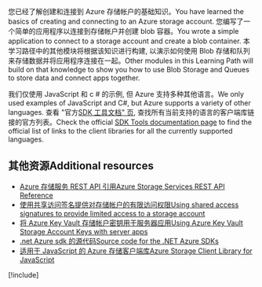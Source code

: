 <span data-ttu-id="d3ce0-101">您已经了解创建和连接到 Azure 存储帐户的基础知识。</span><span class="sxs-lookup"><span data-stu-id="d3ce0-101">You have learned the basics of creating and connecting to an Azure storage account.</span></span> <span data-ttu-id="d3ce0-102">您编写了一个简单的应用程序以连接到存储帐户并创建 blob 容器。</span><span class="sxs-lookup"><span data-stu-id="d3ce0-102">You wrote a simple application to connect to a storage account and create a blob container.</span></span> <span data-ttu-id="d3ce0-103">本学习路径中的其他模块将根据该知识进行构建, 以演示如何使用 Blob 存储和队列来存储数据并将应用程序连接在一起。</span><span class="sxs-lookup"><span data-stu-id="d3ce0-103">Other modules in this Learning Path will build on that knowledge to show you how to use Blob Storage and Queues to store data and connect apps together.</span></span>

<span data-ttu-id="d3ce0-104">我们仅使用 JavaScript 和 c # 的示例, 但 Azure 支持多种其他语言。</span><span class="sxs-lookup"><span data-stu-id="d3ce0-104">We only used examples of JavaScript and C#, but Azure supports a variety of other languages.</span></span> <span data-ttu-id="d3ce0-105">查看 "官方[SDK 工具文档" 页](https://docs.microsoft.com/azure/#pivot=sdkstools), 查找所有当前支持的语言的客户端库链接的官方列表。</span><span class="sxs-lookup"><span data-stu-id="d3ce0-105">Check the official [SDK Tools documentation page](https://docs.microsoft.com/azure/#pivot=sdkstools) to find the official list of links to the client libraries for all the currently supported languages.</span></span>

## <a name="additional-resources"></a><span data-ttu-id="d3ce0-106">其他资源</span><span class="sxs-lookup"><span data-stu-id="d3ce0-106">Additional resources</span></span>

- [<span data-ttu-id="d3ce0-107">Azure 存储服务 REST API 引用</span><span class="sxs-lookup"><span data-stu-id="d3ce0-107">Azure Storage Services REST API Reference</span></span>](https://docs.microsoft.com/rest/api/storageservices/)
- [<span data-ttu-id="d3ce0-108">使用共享访问签名提供对存储帐户的有限访问权限</span><span class="sxs-lookup"><span data-stu-id="d3ce0-108">Using shared access signatures to provide limited access to a storage account</span></span>](https://docs.microsoft.com/azure/storage/common/storage-dotnet-shared-access-signature-part-1)
- [<span data-ttu-id="d3ce0-109">将 Azure Key Vault 存储帐户密钥用于服务器应用</span><span class="sxs-lookup"><span data-stu-id="d3ce0-109">Using Azure Key Vault Storage Account Keys with server apps</span></span>](https://docs.microsoft.com/azure/key-vault/key-vault-ovw-storage-keys)
- [<span data-ttu-id="d3ce0-110">.net Azure sdk 的源代码</span><span class="sxs-lookup"><span data-stu-id="d3ce0-110">Source code for the .NET Azure SDKs</span></span>](https://github.com/Azure/azure-sdk-for-net)
- [<span data-ttu-id="d3ce0-111">适用于 JavaScript 的 Azure 存储客户端库</span><span class="sxs-lookup"><span data-stu-id="d3ce0-111">Azure Storage Client Library for JavaScript</span></span>](https://github.com/Azure/azure-storage-node#azure-storage-javascript-client-library-for-browsers)

[!include[](../../../includes/azure-sandbox-cleanup.md)]